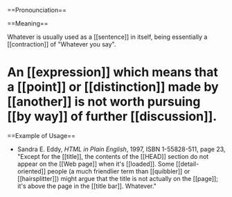==Pronounciation==

==Meaning==

Whatever is usually used as a [[sentence]] in itself, being essentially a [[contraction]] of "Whatever you say".

# An [[expression]] which means that a [[point]] or [[distinction]] made by [[another]] is not worth pursuing [[by way]] of further [[discussion]].

==Example of Usage==
* Sandra E. Eddy, <cite>HTML in Plain English</cite>, 1997, ISBN 1-55828-511, page 23, "Except for the [[title]], the contents of the [[HEAD]] section do not appear on the [[Web page]] when it's [[loaded]]. Some [[detail-oriented]] people (a much friendlier term than [[quibbler]] or [[hairsplitter]]) might argue that the title is not actually on the [[page]]; it's above the page in the [[title bar]]. Whatever."